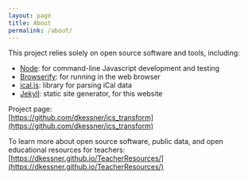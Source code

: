 ```yaml
---
layout: page
title: About
permalink: /about/
---
```



This project relies solely on open source software and tools, including:
- [Node](https://nodejs.org/): for command-line Javascript development and testing
- [Browserify](https://browserify.org/): for running in the web browser
- [ical.js](https://github.com/mozilla-comm/ical.js/): library for parsing iCal data
- [Jekyll](https://jekyllrb.com/): static site generator, for this website


Project page:   
[https://github.com/dkessner/ics_transform](https://github.com/dkessner/ics_transform)


To learn more about open source software, public data, and open educational
resources for teachers:  
[https://dkessner.github.io/TeacherResources/](https://dkessner.github.io/TeacherResources/)

